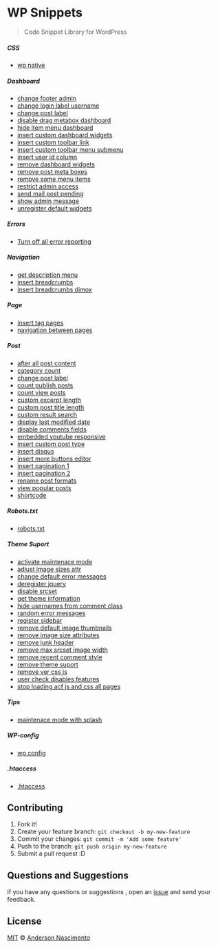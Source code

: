 # WP Snippets

> Code Snippet Library for WordPress

##### CSS
- [wp native](https://github.com/theandersonn/wp-snippets/blob/master/css/wp-native.css)

##### Dashboard
- [change footer admin](https://github.com/theandersonn/wp-snippets/blob/master/dashboard/change-footer-admin.php)
- [change login label username](https://github.com/theandersonn/wp-snippets/blob/master/dashboard/change-login-label-username.php)
- [change post label](https://github.com/theandersonn/wp-snippets/blob/master/dashboard/change-post-label.php)
- [disable drag metabox dashboard](https://github.com/theandersonn/wp-snippets/blob/master/dashboard/disable-drag-metabox-dashboard.php)
- [hide item menu dashboard](https://github.com/theandersonn/wp-snippets/blob/master/dashboard/hide-item-menu-dashboard.php)
- [insert custom dashboard widgets](https://github.com/theandersonn/wp-snippets/blob/master/dashboard/insert-custom-dashboard-widgets.php)
- [insert custom toolbar link](https://github.com/theandersonn/wp-snippets/blob/master/dashboard/insert-custom-toolbar-link.php)
- [insert custom toolbar menu submenu](https://github.com/theandersonn/wp-snippets/blob/master/dashboard/insert-custom-toolbar-menu-submenu.php)
- [insert user id column](https://github.com/theandersonn/wp-snippets/blob/master/dashboard/insert-user-id-column.php)
- [remove dashboard widgets](https://github.com/theandersonn/wp-snippets/blob/master/dashboard/remove-dashboard-widgets.php)
- [remove post meta boxes](https://github.com/theandersonn/wp-snippets/blob/master/dashboard/remove-post-meta-boxes.php)
- [remove some menu items](https://github.com/theandersonn/wp-snippets/blob/master/dashboard/remove-some-menu-items.php)
- [restrict admin access](https://github.com/theandersonn/wp-snippets/blob/master/dashboard/restrict-admin-access.php)
- [send mail post pending](https://github.com/theandersonn/wp-snippets/blob/master/dashboard/send-mail-post-pending.php)
- [show admin message](https://github.com/theandersonn/wp-snippets/blob/master/dashboard/show-admin-message.php)
- [unregister default widgets](https://github.com/theandersonn/wp-snippets/blob/master/dashboard/unregister-default-widgets.php)

##### Errors
- [Turn off all error reporting](https://github.com/theandersonn/wp-snippets/blob/master/errors/turn-off-all-error-reporting.php)

##### Navigation
- [get description menu](https://github.com/theandersonn/wp-snippets/blob/master/navigation/get-description-menu.php)
- [insert breadcrumbs](https://github.com/theandersonn/wp-snippets/blob/master/navigation/insert-breadcrumbs.php)
- [insert breadcrumbs dimox](https://github.com/theandersonn/wp-snippets/blob/master/navigation/insert-dimox-breadcrumbs.php)


##### Page
- [insert tag pages](https://github.com/theandersonn/wp-snippets/blob/master/page/insert-tag-pages.php)
- [navigation between pages](https://github.com/theandersonn/wp-snippets/blob/master/page/navigation-between-pages.php)

##### Post
- [after all post content](https://github.com/theandersonn/wp-snippets/blob/master/post/after-all-post-content.php)
- [category count](https://github.com/theandersonn/wp-snippets/blob/master/post/category-count.php)
- [change post label](https://github.com/theandersonn/wp-snippets/blob/master/post/change-post-label.php)
- [count publish posts](https://github.com/theandersonn/wp-snippets/blob/master/post/count-publish-posts.php)
- [count view posts](https://github.com/theandersonn/wp-snippets/blob/master/post/count-view-posts.php)
- [custom excerpt length](https://github.com/theandersonn/wp-snippets/blob/master/post/custom-excerpt-length.php)
- [custom post title length](https://github.com/theandersonn/wp-snippets/blob/master/post/custom-post-title-length.php)
- [custom result search](https://github.com/theandersonn/wp-snippets/blob/master/post/custom-result-search.php)
- [display last modified date](https://github.com/theandersonn/wp-snippets/blob/master/post/display-last-modified-date.php)
- [disable comments fields](https://github.com/theandersonn/wp-snippets/blob/master/post/disable-comments-fields.php)
- [embedded youtube responsive](https://github.com/theandersonn/wp-snippets/blob/master/post/embedded-youtube-responsive.js)
- [insert custom post type](https://github.com/theandersonn/wp-snippets/blob/master/post/insert-custom-post-type.php)
- [insert disqus](https://github.com/theandersonn/wp-snippets/blob/master/post/insert-insert-disqus.php)
- [insert more buttons editor](https://github.com/theandersonn/wp-snippets/blob/master/post/insert-more-buttons-editor.php)
- [insert pagination 1](https://github.com/theandersonn/wp-snippets/blob/master/post/insert-pagination-1.php)
- [insert pagination 2](https://github.com/theandersonn/wp-snippets/blob/master/post/insert-pagination-2.php)
- [rename post formats](https://github.com/theandersonn/wp-snippets/blob/master/post/rename-post-formats.php)
- [view popular posts](https://github.com/theandersonn/wp-snippets/blob/master/post/view-popular-posts.php)
- [shortcode](https://github.com/theandersonn/wp-snippets/blob/master/post/shortcode.php)

##### Robots.txt
- [robots.txt](https://github.com/theandersonn/wp-snippets/blob/master/robots/robots.md)

##### Theme Suport
- [activate maintenace mode](https://github.com/theandersonn/wp-snippets/blob/master/theme-suport/activate-maintenace-mode.php)
- [adjust image sizes attr](https://github.com/theandersonn/wp-snippets/blob/master/theme-suport/adjust-image-sizes-attr.php)
- [change default error messages](https://github.com/theandersonn/wp-snippets/blob/master/theme-suport/change-default-error-messages.php)
- [deregister jquery](https://github.com/theandersonn/wp-snippets/blob/master/theme-suport/deregister-jquery.php)
- [disable srcset](https://github.com/theandersonn/wp-snippets/blob/master/theme-suport/disable-srcset.php)
- [get theme information](https://github.com/theandersonn/wp-snippets/blob/master/get-theme-information.php)
- [hide usernames from comment class](https://github.com/theandersonn/wp-snippets/blob/master/hide-usernames-from-comment-class.php)
- [random error messages](https://github.com/theandersonn/wp-snippets/blob/master/random-error-messages.php)
- [register sidebar](https://github.com/theandersonn/wp-snippets/blob/master/theme-suport/register-sidebar.php)
- [remove default image thumbnails](https://github.com/theandersonn/wp-snippets/blob/master/theme-suport/remove-default-image-thumbnails.php)
- [remove image size attributes](https://github.com/theandersonn/wp-snippets/blob/master/theme-suport/remove-image-size-attributes.php)
- [remove junk header](https://github.com/theandersonn/wp-snippets/blob/master/theme-suport/remove-junk-header.php)
- [remove max srcset image width](https://github.com/theandersonn/wp-snippets/blob/master/theme-suport/remove-max-srcset-image-width.php)
- [remove recent comment style](https://github.com/theandersonn/wp-snippets/blob/master/theme-suport/remove-recent-comment-style.php)
- [remove theme suport](https://github.com/theandersonn/wp-snippets/blob/master/theme-suport/remove-theme-suport.php)
- [remove ver css js](https://github.com/theandersonn/wp-snippets/blob/master/theme-suport/remove-ver-css-js.php)
- [user check disables features](https://github.com/theandersonn/wp-snippets/blob/master/theme-suport/user-check-disables-features.php)
- [stop loading acf js and css all pages](https://github.com/theandersonn/wp-snippets/blob/master/theme-suport/stop-loading-acf-js-css-all-pages.php)

##### Tips
- [maintenace mode with splash](https://github.com/theandersonn/wp-snippets/blob/master/tips/splash/)

##### WP-config
- [wp config](https://github.com/theandersonn/wp-snippets/tree/master/wp-config)

##### .htaccess
- [.htaccess](https://github.com/theandersonn/wp-snippets/blob/master/htaccess/.htaccess)

## Contributing

1. Fork it!
2. Create your feature branch: `git checkout -b my-new-feature`
3. Commit your changes: `git commit -m 'Add some feature'`
4. Push to the branch: `git push origin my-new-feature`
5. Submit a pull request :D

## Questions and Suggestions
If you have any questions or suggestions , open an [issue](https://github.com/theandersonn/wp-snippets/issues/new) and send your feedback.

## License

[MIT](https://github.com/theandersonn/wp-snippets/blob/master/LICENSE-MIT.md) © [Anderson Nascimento](https://github.com/theandersonn)
